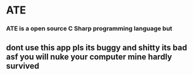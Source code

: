 # ATE
### ATE is a open source C Sharp programming language but
## dont use this app pls its buggy and shitty its bad asf you will nuke your computer mine hardly survived
